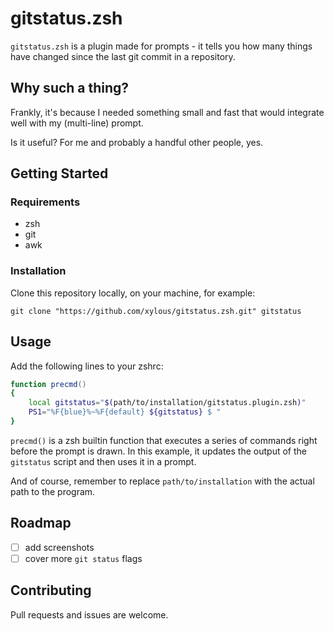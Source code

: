 # gitstatus.zsh

`gitstatus.zsh` is a plugin made for prompts - it tells you how many things have
changed since the last git commit in a repository.

## Why such a thing?

Frankly, it's because I needed something small and fast that would integrate
well with my (multi-line) prompt.

Is it useful? For me and probably a handful other people, yes.

## Getting Started

### Requirements

- zsh
- git
- awk

### Installation

Clone this repository locally, on your machine, for example:

```
git clone "https://github.com/xylous/gitstatus.zsh.git" gitstatus
```

## Usage

Add the following lines to your zshrc:

```zsh
function precmd()
{
    local gitstatus="$(path/to/installation/gitstatus.plugin.zsh)"
    PS1="%F{blue}%~%F{default} ${gitstatus} $ "
}
```

`precmd()` is a zsh builtin function that executes a series of commands right
before the prompt is drawn. In this example, it updates the output of the
`gitstatus` script and then uses it in a prompt.

And of course, remember to replace `path/to/installation` with the actual path
to the program.

## Roadmap

- [ ] add screenshots
- [ ] cover more `git status` flags

## Contributing

Pull requests and issues are welcome.
